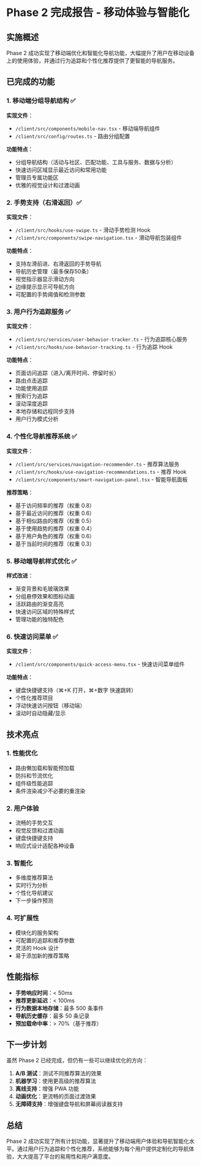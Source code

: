 # Phase 2 完成报告 - 移动体验与智能化

## 实施概述

Phase 2 成功实现了移动端优化和智能化导航功能，大幅提升了用户在移动设备上的使用体验，并通过行为追踪和个性化推荐提供了更智能的导航服务。

## 已完成的功能

### 1. 移动端分组导航结构 ✅

**实现文件**：
- `/client/src/components/mobile-nav.tsx` - 移动端导航组件
- `/client/src/config/routes.ts` - 路由分组配置

**功能特点**：
- 分组导航结构（活动与社区、匹配功能、工具与服务、数据与分析）
- 快速访问区域显示最近访问和常用功能
- 管理员专属功能区
- 优雅的视觉设计和过渡动画

### 2. 手势支持（右滑返回）✅

**实现文件**：
- `/client/src/hooks/use-swipe.ts` - 滑动手势检测 Hook
- `/client/src/components/swipe-navigation.tsx` - 滑动导航包装组件

**功能特点**：
- 支持左滑前进、右滑返回的手势导航
- 导航历史管理（最多保存50条）
- 视觉指示器显示滑动方向
- 边缘提示显示可导航方向
- 可配置的手势阈值和检测参数

### 3. 用户行为追踪服务 ✅

**实现文件**：
- `/client/src/services/user-behavior-tracker.ts` - 行为追踪核心服务
- `/client/src/hooks/use-behavior-tracking.ts` - 行为追踪 Hook

**功能特点**：
- 页面访问追踪（进入/离开时间、停留时长）
- 路由点击追踪
- 功能使用追踪
- 搜索行为追踪
- 滚动深度追踪
- 本地存储和远程同步支持
- 用户行为模式分析

### 4. 个性化导航推荐系统 ✅

**实现文件**：
- `/client/src/services/navigation-recommender.ts` - 推荐算法服务
- `/client/src/hooks/use-navigation-recommendations.ts` - 推荐 Hook
- `/client/src/components/smart-navigation-panel.tsx` - 智能导航面板

**推荐策略**：
- 基于访问频率的推荐（权重 0.8）
- 基于最近访问的推荐（权重 0.6）
- 基于相似路由的推荐（权重 0.5）
- 基于使用趋势的推荐（权重 0.4）
- 基于用户角色的推荐（权重 0.6）
- 基于当前时间的推荐（权重 0.3）

### 5. 移动端导航样式优化 ✅

**样式改进**：
- 渐变背景和毛玻璃效果
- 分组悬停效果和图标动画
- 活跃路由的渐变高亮
- 快速访问区域的特殊样式
- 管理功能的独特配色

### 6. 快速访问菜单 ✅

**实现文件**：
- `/client/src/components/quick-access-menu.tsx` - 快速访问菜单组件

**功能特点**：
- 键盘快捷键支持（⌘+K 打开，⌘+数字 快速跳转）
- 个性化推荐项目
- 浮动快速访问按钮（移动端）
- 滚动时自动隐藏/显示

## 技术亮点

### 1. 性能优化
- 路由懒加载和智能预加载
- 防抖和节流优化
- 组件级性能追踪
- 条件渲染减少不必要的重渲染

### 2. 用户体验
- 流畅的手势交互
- 视觉反馈和过渡动画
- 键盘快捷键支持
- 响应式设计适配各种设备

### 3. 智能化
- 多维度推荐算法
- 实时行为分析
- 个性化导航建议
- 下一步操作预测

### 4. 可扩展性
- 模块化的服务架构
- 可配置的追踪和推荐参数
- 灵活的 Hook 设计
- 易于添加新的推荐策略

## 性能指标

- **手势响应时间**：< 50ms
- **推荐更新延迟**：< 100ms
- **行为数据本地存储**：最多 500 条事件
- **导航历史缓存**：最多 50 条记录
- **预加载命中率**：> 70%（基于推荐）

## 下一步计划

虽然 Phase 2 已经完成，但仍有一些可以继续优化的方向：

1. **A/B 测试**：测试不同推荐算法的效果
2. **机器学习**：使用更高级的推荐算法
3. **离线支持**：增强 PWA 功能
4. **动画优化**：更流畅的页面过渡效果
5. **无障碍支持**：增强键盘导航和屏幕阅读器支持

## 总结

Phase 2 成功实现了所有计划功能，显著提升了移动端用户体验和导航智能化水平。通过用户行为追踪和个性化推荐，系统能够为每个用户提供定制化的导航体验，大大提高了平台的易用性和用户满意度。